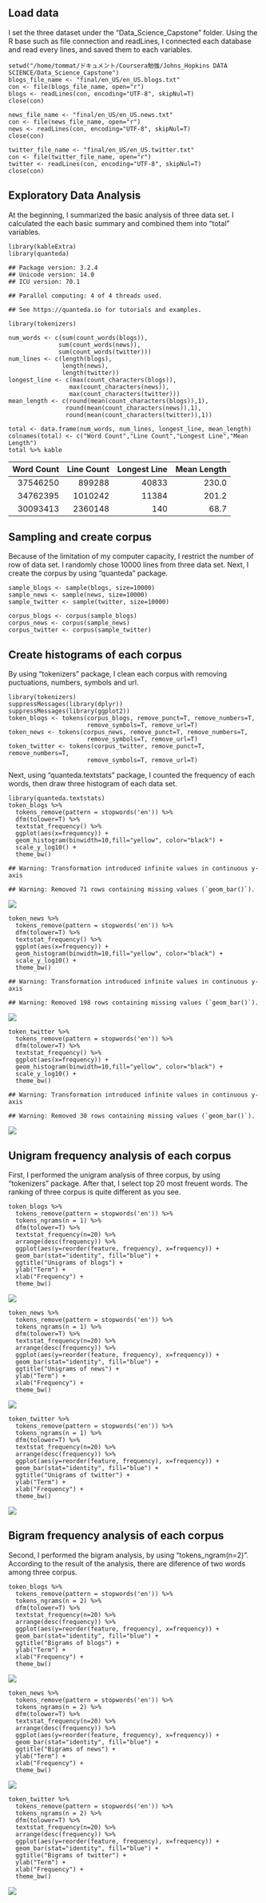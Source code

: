 ## Load data

I set the three dataset under the “Data\_Science\_Capstone” folder.
Using the R base such as file connection and readLines, I connected each
database and read every lines, and saved them to each variables.

    setwd("/home/tommat/ドキュメント/Coursera勉強/Johns_Hopkins DATA SCIENCE/Data_Science_Capstone")
    blogs_file_name <- "final/en_US/en_US.blogs.txt"
    con <- file(blogs_file_name, open="r")
    blogs <- readLines(con, encoding="UTF-8", skipNul=T)
    close(con)

    news_file_name <- "final/en_US/en_US.news.txt"
    con <- file(news_file_name, open="r")
    news <- readLines(con, encoding="UTF-8", skipNul=T)
    close(con)

    twitter_file_name <- "final/en_US/en_US.twitter.txt"
    con <- file(twitter_file_name, open="r")
    twitter <- readLines(con, encoding="UTF-8", skipNul=T)
    close(con)

## Exploratory Data Analysis

At the beginning, I summarized the basic analysis of three data set. I
calculated the each basic summary and combined them into “total”
variables.

    library(kableExtra)
    library(quanteda)

    ## Package version: 3.2.4
    ## Unicode version: 14.0
    ## ICU version: 70.1

    ## Parallel computing: 4 of 4 threads used.

    ## See https://quanteda.io for tutorials and examples.

    library(tokenizers)

    num_words <- c(sum(count_words(blogs)),
                  sum(count_words(news)),
                  sum(count_words(twitter)))
    num_lines <- c(length(blogs), 
                   length(news), 
                   length(twitter))
    longest_line <- c(max(count_characters(blogs)),
                     max(count_characters(news)),
                     max(count_characters(twitter)))
    mean_length <- c(round(mean(count_characters(blogs)),1),
                    round(mean(count_characters(news)),1),
                    round(mean(count_characters(twitter)),1))

    total <- data.frame(num_words, num_lines, longest_line, mean_length)
    colnames(total) <- c("Word Count","Line Count","Longest Line","Mean Length")
    total %>% kable

<table>
<thead>
<tr>
<th style="text-align:right;">
Word Count
</th>
<th style="text-align:right;">
Line Count
</th>
<th style="text-align:right;">
Longest Line
</th>
<th style="text-align:right;">
Mean Length
</th>
</tr>
</thead>
<tbody>
<tr>
<td style="text-align:right;">
37546250
</td>
<td style="text-align:right;">
899288
</td>
<td style="text-align:right;">
40833
</td>
<td style="text-align:right;">
230.0
</td>
</tr>
<tr>
<td style="text-align:right;">
34762395
</td>
<td style="text-align:right;">
1010242
</td>
<td style="text-align:right;">
11384
</td>
<td style="text-align:right;">
201.2
</td>
</tr>
<tr>
<td style="text-align:right;">
30093413
</td>
<td style="text-align:right;">
2360148
</td>
<td style="text-align:right;">
140
</td>
<td style="text-align:right;">
68.7
</td>
</tr>
</tbody>
</table>

## Sampling and create corpus

Because of the limitation of my computer capacity, I restrict the number
of row of data set. I randomly chose 10000 lines from three data set.
Next, I create the corpus by using “quanteda” package.

    sample_blogs <- sample(blogs, size=10000)
    sample_news <- sample(news, size=10000)
    sample_twitter <- sample(twitter, size=10000)

    corpus_blogs <- corpus(sample_blogs)
    corpus_news <- corpus(sample_news)
    corpus_twitter <- corpus(sample_twitter)

## Create histograms of each corpus

By using “tokenizers” package, I clean each corpus with removing
puctuations, numbers, symbols and url.

    library(tokenizers)
    suppressMessages(library(dplyr))
    suppressMessages(library(ggplot2))
    token_blogs <- tokens(corpus_blogs, remove_punct=T, remove_numbers=T,
                          remove_symbols=T, remove_url=T)
    token_news <- tokens(corpus_news, remove_punct=T, remove_numbers=T,
                          remove_symbols=T, remove_url=T)
    token_twitter <- tokens(corpus_twitter, remove_punct=T, remove_numbers=T,
                          remove_symbols=T, remove_url=T)

Next, using “quanteda.textstats” package, I counted the frequency of
each words, then draw three histogram of each data set.

    library(quanteda.textstats)
    token_blogs %>% 
      tokens_remove(pattern = stopwords('en')) %>% 
      dfm(tolower=T) %>% 
      textstat_frequency() %>% 
      ggplot(aes(x=frequency)) +
      geom_histogram(binwidth=10,fill="yellow", color="black") +
      scale_y_log10() +
      theme_bw()

    ## Warning: Transformation introduced infinite values in continuous y-axis

    ## Warning: Removed 71 rows containing missing values (`geom_bar()`).

![](Week2_milestone_report_files/figure-markdown_strict/unnamed-chunk-2-1.png)

    token_news %>% 
      tokens_remove(pattern = stopwords('en')) %>% 
      dfm(tolower=T) %>% 
      textstat_frequency() %>% 
      ggplot(aes(x=frequency)) +
      geom_histogram(binwidth=10,fill="yellow", color="black") +
      scale_y_log10() +
      theme_bw()

    ## Warning: Transformation introduced infinite values in continuous y-axis

    ## Warning: Removed 198 rows containing missing values (`geom_bar()`).

![](Week2_milestone_report_files/figure-markdown_strict/unnamed-chunk-2-2.png)

    token_twitter %>% 
      tokens_remove(pattern = stopwords('en')) %>% 
      dfm(tolower=T) %>% 
      textstat_frequency() %>% 
      ggplot(aes(x=frequency)) +
      geom_histogram(binwidth=10,fill="yellow", color="black") +
      scale_y_log10() +
      theme_bw()

    ## Warning: Transformation introduced infinite values in continuous y-axis

    ## Warning: Removed 30 rows containing missing values (`geom_bar()`).

![](Week2_milestone_report_files/figure-markdown_strict/unnamed-chunk-2-3.png)

## Unigram frequency analysis of each corpus

First, I performed the unigram analysis of three corpus, by using
“tokenizers” package. After that, I select top 20 most freuent words.
The ranking of three corpus is quite different as you see.

    token_blogs %>% 
      tokens_remove(pattern = stopwords('en')) %>% 
      tokens_ngrams(n = 1) %>%
      dfm(tolower=T) %>% 
      textstat_frequency(n=20) %>% 
      arrange(desc(frequency)) %>% 
      ggplot(aes(y=reorder(feature, frequency), x=frequency)) +
      geom_bar(stat="identity", fill="blue") +
      ggtitle("Unigrams of blogs") +
      ylab("Term") +
      xlab("Frequency") +
      theme_bw()

![](Week2_milestone_report_files/figure-markdown_strict/pressure-1.png)

    token_news %>% 
      tokens_remove(pattern = stopwords('en')) %>% 
      tokens_ngrams(n = 1) %>%
      dfm(tolower=T) %>% 
      textstat_frequency(n=20) %>% 
      arrange(desc(frequency)) %>% 
      ggplot(aes(y=reorder(feature, frequency), x=frequency)) +
      geom_bar(stat="identity", fill="blue") +
      ggtitle("Unigrams of news") +
      ylab("Term") +
      xlab("Frequency") +
      theme_bw()

![](Week2_milestone_report_files/figure-markdown_strict/pressure-2.png)

    token_twitter %>% 
      tokens_remove(pattern = stopwords('en')) %>% 
      tokens_ngrams(n = 1) %>%
      dfm(tolower=T) %>% 
      textstat_frequency(n=20) %>% 
      arrange(desc(frequency)) %>% 
      ggplot(aes(y=reorder(feature, frequency), x=frequency)) +
      geom_bar(stat="identity", fill="blue") +
      ggtitle("Unigrams of twitter") +
      ylab("Term") +
      xlab("Frequency") +
      theme_bw()

![](Week2_milestone_report_files/figure-markdown_strict/pressure-3.png)

## Bigram frequency analysis of each corpus

Second, I performed the bigram analysis, by using “tokens\_ngram(n=2)”.
According to the result of the analysis, there are diference of two
words among three corpus.

    token_blogs %>% 
      tokens_remove(pattern = stopwords('en')) %>% 
      tokens_ngrams(n = 2) %>%
      dfm(tolower=T) %>% 
      textstat_frequency(n=20) %>% 
      arrange(desc(frequency)) %>% 
      ggplot(aes(y=reorder(feature, frequency), x=frequency)) +
      geom_bar(stat="identity", fill="blue") +
      ggtitle("Bigrams of blogs") +
      ylab("Term") +
      xlab("Frequency") +
      theme_bw()

![](Week2_milestone_report_files/figure-markdown_strict/unnamed-chunk-3-1.png)

    token_news %>% 
      tokens_remove(pattern = stopwords('en')) %>% 
      tokens_ngrams(n = 2) %>%
      dfm(tolower=T) %>% 
      textstat_frequency(n=20) %>% 
      arrange(desc(frequency)) %>% 
      ggplot(aes(y=reorder(feature, frequency), x=frequency)) +
      geom_bar(stat="identity", fill="blue") +
      ggtitle("Bigrams of news") +
      ylab("Term") +
      xlab("Frequency") +
      theme_bw()

![](Week2_milestone_report_files/figure-markdown_strict/unnamed-chunk-3-2.png)

    token_twitter %>% 
      tokens_remove(pattern = stopwords('en')) %>% 
      tokens_ngrams(n = 2) %>%
      dfm(tolower=T) %>% 
      textstat_frequency(n=20) %>% 
      arrange(desc(frequency)) %>% 
      ggplot(aes(y=reorder(feature, frequency), x=frequency)) +
      geom_bar(stat="identity", fill="blue") +
      ggtitle("Bigrams of twitter") +
      ylab("Term") +
      xlab("Frequency") +
      theme_bw()

![](Week2_milestone_report_files/figure-markdown_strict/unnamed-chunk-3-3.png)
